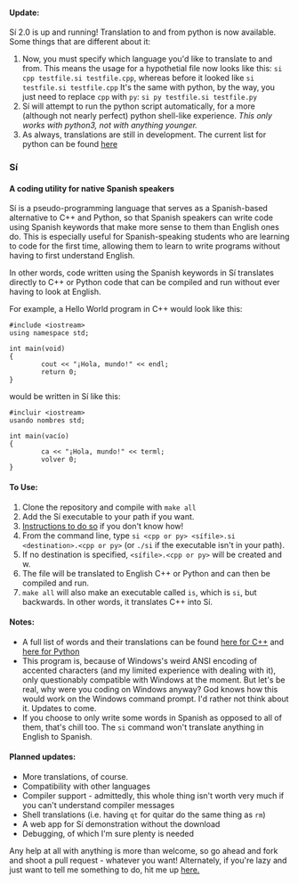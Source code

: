 #### Update:
Sí 2.0 is up and running! Translation to and from python is now available. 
Some things that are different about it:

1. Now, you must specify which language you'd like to translate to and from. This means the usage for a hypothetial file now looks like this: `si cpp testfile.si testfile.cpp`, whereas before it looked like `si testfile.si testfile.cpp` It's the same with python, by the way, you just need to replace `cpp` with `py`: `si py testfile.si testfile.py`
2. Sí will attempt to run the python script automatically, for a more (although not nearly perfect) python shell-like experience. *This only works with python3, not with anything younger.*
3. As always, translations are still in development. The current list for python can be found [here](https://docs.google.com/document/d/1-K0fD7VggYoBeeeJRqcQnw3W_9d-RqdDuT5c9MRoZ8E/edit?usp=sharing)

### Sí
#### A coding utility for native Spanish speakers

Sí is a pseudo-programming language that serves as a Spanish-based alternative to C++ and Python, so that Spanish speakers can write code using Spanish keywords that make more sense to them than English ones do. This is especially useful for Spanish-speaking students who are learning to code for the first time, allowing them to learn to write programs without having to first understand English.

In other words, code written using the Spanish keywords in Sí translates directly to C++ or Python code that can be compiled and run without ever having to look at English.

For example, a Hello World program in C++ would look like this:
```
#include <iostream>
using namespace std;

int main(void)
{
        cout << "¡Hola, mundo!" << endl;
        return 0;
}
```
would be written in Sí like this:
```
#incluir <iostream>
usando nombres std;

int main(vacío)
{
        ca << "¡Hola, mundo!" << terml;
        volver 0;
}
```

#### To Use:

1. Clone the repository and compile with `make all`
2. Add the Sí executable to your path if you want.
  1. [Instructions to do so](http://unix.stackexchange.com/questions/162134/how-to-execute-a-bash-script-without-typing) if you don't know how!
3. From the command line, type `si <cpp or py> <sífile>.si <destination>.<cpp or py>` (or `./si` if
the executable isn't in your path).
  1. If no destination is specified, `<sífile>.<cpp or py>` will be created and w.
4. The file will be translated to English C++ or Python and can then be compiled and run.
5. `make all` will also make an executable called `is`, which is `si`, but backwards. In other words, it translates C++ into Sí.

#### Notes:

* A full list of words and their translations can be found [here for C++](https://docs.google.com/document/d/1c7vxJ4XN6ZArNbPVxBXsT-MwcSWAqconURG9hyf_63w/edit?usp=sharing) and [here for Python](https://docs.google.com/document/d/1-K0fD7VggYoBeeeJRqcQnw3W_9d-RqdDuT5c9MRoZ8E/edit?usp=sharing)
* This program is, because of Windows's weird ANSI encoding of accented characters (and my limited experience with dealing with it), only questionably compatible with Windows at the moment. But let's be real, why were you coding on Windows anyway? God knows how this would work on the Windows command prompt. I'd rather not think about it. Updates to come.
* If you choose to only write some words in Spanish as opposed to all of them, that's chill too. The `si` command won't translate anything in English to Spanish.

#### Planned updates:

* More translations, of course.
* Compatibility with other languages
* Compiler support - admittedly, this whole thing isn't worth very much if you can't understand compiler messages
* Shell translations (i.e. having `qt` for quitar do the same thing as `rm`)
* A web app for Sí demonstration without the download
* Debugging, of which I'm sure plenty is needed

Any help at all with anything is more than welcome, so go ahead and fork and shoot a pull request - whatever you want!
Alternately, if you're lazy and just want to tell me something to do, hit me up [here.](http://goo.gl/forms/KPEAhqB33H3q5IcF2)
